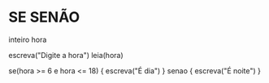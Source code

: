 # SE SENÃO
inteiro hora

escreva("Digite a hora")
leia(hora)

se(hora >= 6 e hora <= 18)
{
  escreva("É dia")
}
senao
{
  escreva("É noite")
}
